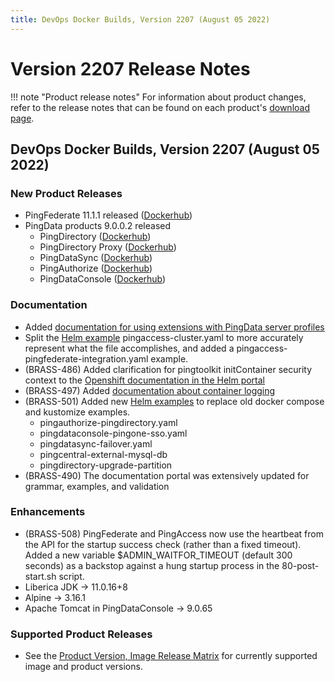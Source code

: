 ```yaml
---
title: DevOps Docker Builds, Version 2207 (August 05 2022)
---
```


# Version 2207 Release Notes

!!! note "Product release notes"
    For information about product changes, refer to the release notes that can be found on each product's [download page](https://www.pingidentity.com/en/resources/downloads.html).

## DevOps Docker Builds, Version 2207 (August 05 2022)

### New Product Releases
- PingFederate 11.1.1 released ([Dockerhub](https://hub.docker.com/r/pingidentity/pingfederate))
- PingData products 9.0.0.2 released
    - PingDirectory ([Dockerhub](https://hub.docker.com/r/pingidentity/pingdirectory))
    - PingDirectory Proxy ([Dockerhub](https://hub.docker.com/r/pingidentity/pingdirectoryproxy))
    - PingDataSync ([Dockerhub](https://hub.docker.com/r/pingidentity/pingdatasync))
    - PingAuthorize ([Dockerhub](https://hub.docker.com/r/pingidentity/pingauthorize))
    - PingDataConsole ([Dockerhub](https://hub.docker.com/r/pingidentity/pingdataconsole))

### Documentation
- Added [documentation for using extensions with PingData server profiles](https://devops.pingidentity.com/how-to/profilesPingDataExtensions/)
- Split the [Helm example](https://devops.pingidentity.com/deployment/deployHelm/) pingaccess-cluster.yaml to more accurately represent what the file accomplishes, and added a pingaccess-pingfederate-integration.yaml example.
- (BRASS-486) Added clarification for pingtoolkit initContainer security context to the [Openshift documentation in the Helm portal](https://helm.pingidentity.com/config/openshift/)
- (BRASS-497) Added [documentation about container logging](https://devops.pingidentity.com/reference/containerLogging/)
- (BRASS-501) Added new [Helm examples](https://devops.pingidentity.com/deployment/deployHelm/) to replace old docker compose and kustomize examples.
    - pingauthorize-pingdirectory.yaml
    - pingdataconsole-pingone-sso.yaml
    - pingdatasync-failover.yaml
    - pingcentral-external-mysql-db
    - pingdirectory-upgrade-partition
- (BRASS-490) The documentation portal was extensively updated for grammar, examples, and validation

### Enhancements
- (BRASS-508) PingFederate and PingAccess now use the heartbeat from the API for the startup success check (rather than a fixed timeout). Added a new variable $ADMIN_WAITFOR_TIMEOUT (default 300 seconds) as a backstop against a hung startup process in the 80-post-start.sh script.
- Liberica JDK -> 11.0.16+8
- Alpine -> 3.16.1
- Apache Tomcat in PingDataConsole -> 9.0.65

### Supported Product Releases
- See the [Product Version, Image Release Matrix](../docker-images/productVersionMatrix.md)
  for currently supported image and product versions.
